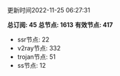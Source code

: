 更新时间2022-11-25 06:27:31

**总订阅: 45**
**总节点: 1613**
**有效节点: 417**
- ssr节点: 22
- v2ray节点: 332
- trojan节点: 51
- ss节点: 12
